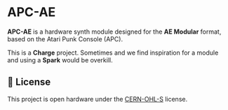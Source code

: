 # APC-AE

**APC-AE** is a hardware synth module designed for the **AE Modular** format, based on the Atari Punk Console (APC).

This is a **Charge** project. Sometimes and we find inspiration for a module and using a **Spark** would be overkill.

## 📜 License
This project is open hardware under the [CERN-OHL-S](https://gitlab.com/ohwr/project/cernohl/-/wikis/uploads/b236492596cfc91c12def7d50bbf7da0/cern_ohl_s_v2.pdf) license.
